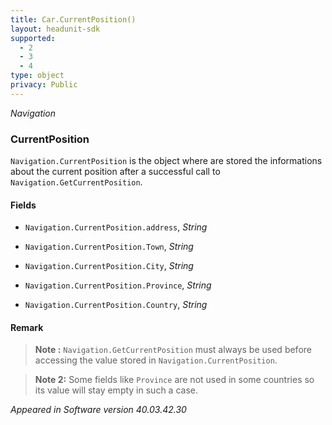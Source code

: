 ```yaml
---
title: Car.CurrentPosition()
layout: headunit-sdk
supported:
  - 2
  - 3
  - 4
type: object
privacy: Public
---
```


*Navigation*

### CurrentPosition

`Navigation.CurrentPosition` is the object where are stored the informations about the current position after a successful call to `Navigation.GetCurrentPosition`.

#### Fields

- `Navigation.CurrentPosition.address`, *String*

- `Navigation.CurrentPosition.Town`, *String*

- `Navigation.CurrentPosition.City`, *String*

- `Navigation.CurrentPosition.Province`, *String* 

- `Navigation.CurrentPosition.Country`, *String*

#### Remark

>**Note :** `Navigation.GetCurrentPosition` must always be used before accessing the value stored in `Navigation.CurrentPosition`.

>**Note 2:** Some fields like `Province` are not used in some countries so its value will stay empty in such a case.

*Appeared in Software version 40.03.42.30*